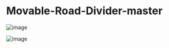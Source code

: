 # Movable-Road-Divider-master
![image](https://user-images.githubusercontent.com/75828293/135073839-41bd3d36-9564-4f8b-811d-0dcd64e6b65a.png)







![image](https://user-images.githubusercontent.com/75828293/135073866-ba4d5859-bf51-447b-a6eb-127503008e97.png)
